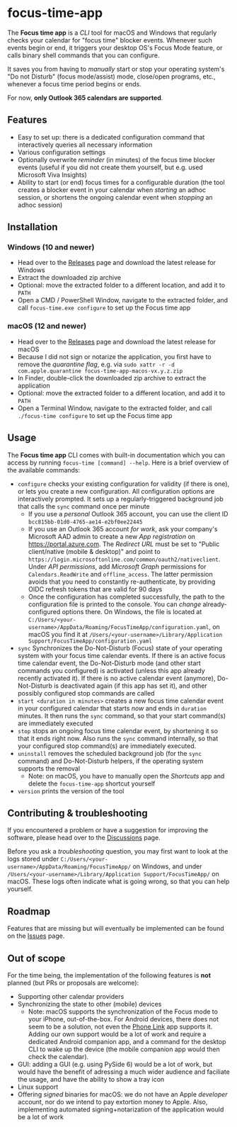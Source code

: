 # focus-time-app

The **Focus time app** is a _CLI_ tool for macOS and Windows that regularly checks your calendar for "focus time"
blocker events. Whenever such events begin or end, it triggers your desktop OS's Focus Mode feature, or calls binary
shell commands that you can configure.

It saves you from having to _manually_ start or stop your operating system's "Do not Disturb" (focus mode/assist) mode,
close/open programs, etc., whenever a focus
time period begins or ends.

For now, **only Outlook 365 calendars are supported**.

## Features

- Easy to set up: there is a dedicated configuration command that interactively queries all necessary information
- Various configuration settings
- Optionally overwrite _reminder_ (in minutes) of the focus time blocker events (useful if you did not create them
  yourself, but e.g. used Microsoft Viva Insights)
- Ability to start (or end) focus times for a configurable duration (the tool creates a blocker event in your calendar
  when _starting_ an adhoc session, or shortens the ongoing calendar event when _stopping_ an adhoc session)

## Installation

### Windows (10 and newer)

- Head over to the [Releases](https://github.com/focus-time/focus-time-app/releases) page and download the latest
  release for Windows
- Extract the downloaded zip archive
- Optional: move the extracted folder to a different location, and add it to `PATH`
- Open a CMD / PowerShell Window, navigate to the extracted folder, and call `focus-time.exe configure` to set up the
  Focus time app

### macOS (12 and newer)

- Head over to the [Releases](https://github.com/focus-time/focus-time-app/releases) page and download the latest
  release for macOS
- Because I did not sign or notarize the application, you first have to remove the _quarantine flag_, e.g.
  via `sudo xattr -r -d com.apple.quarantine focus-time-app-macos-vx.y.z.zip`
- In Finder, double-click the downloaded zip archive to extract the application
- Optional: move the extracted folder to a different location, and add it to `PATH`
- Open a Terminal Window, navigate to the extracted folder, and call `./focus-time configure` to set up the Focus time
  app

## Usage

The **Focus time app** CLI comes with built-in documentation which you can access by
running `focus-time [command] --help`. Here is a brief overview of the available commands:

- `configure` checks your existing configuration for validity (if there is one), or lets you create a new configuration.
  All configuration options are interactively prompted. It sets up a regularly-triggered background job that calls
  the `sync` command once per minute
    - If you use a _personal_ Outlook 365 account, you can use the client ID `bcc815bb-01d0-4765-ae14-e2bf0ee22445`
    - If you use an Outlook 365 account _for work_, ask your company's Microsoft AAD admin to create a new _App
      registration_ on https://portal.azure.com. The _Redirect URL_ must be set to "Public client/native (mobile &
      desktop)" and point to `https://login.microsoftonline.com/common/oauth2/nativeclient`. Under _API permissions_,
      add _Microsoft Graph_ permissions for `Calendars.ReadWrite` and `offline_access`. The latter permission avoids
      that you need to constantly re-authenticate, by providing OIDC refresh tokens that are valid for 90 days
    - Once the configuration has completed successfully, the path to the configuration file is printed to the console.
      You can _change_ already-configured options there. On Windows, the file is located
      at `C:/Users/<your-username>/AppData/Roaming/FocusTimeApp/configuration.yaml`, on macOS you find it
      at `/Users/<your-username>/Library/Application Support/FocusTimeApp/configuration.yaml`
- `sync` Synchronizes the Do-Not-Disturb (Focus) state of your operating system with your focus
  time calendar events. If there is an active focus time calendar event, the Do-Not-Disturb mode (and other start
  commands you configured) is activated (unless this app already recently activated it). If there is no active
  calendar event (anymore), Do-Not-Disturb is deactivated again (if this app has set it), and other possibly configured
  stop commands are called
- `start <duration in minutes>` creates a new focus time calendar event in your configured calendar that starts _now_
  and ends in `duration` minutes. It then runs the `sync` command, so that your start command(s) are
  immediately executed
- `stop` stops an ongoing focus time calendar event, by shortening it so that it ends right now. Also runs the `sync`
  command internally, so that your configured stop command(s) are immediately executed.
- `uninstall` removes the scheduled background job (for the `sync` command) and Do-Not-Disturb helpers, if the operating
  system supports the removal
    - Note: on macOS, you have to manually open the _Shortcuts_ app and delete the `focus-time-app` shortcut yourself
- `version` prints the version of the tool

## Contributing & troubleshooting

If you encountered a problem or have a suggestion for improving the software, please head over to
the [Discussions](https://github.com/focus-time/focus-time-app/discussions) page.

Before you ask a _troubleshooting_ question, you may first want to look at the logs stored
under `C:/Users/<your-username>/AppData/Roaming/FocusTimeApp/` on Windows,
and under `/Users/<your-username>/Library/Application Support/FocusTimeApp/` on macOS. These logs often indicate what
is going wrong, so that you can help yourself.

## Roadmap

Features that are missing but will eventually be implemented can be found on
the [Issues](https://github.com/focus-time/focus-time-app/issues) page.

## Out of scope

For the time being, the implementation of the following features is **not** planned (but PRs or proposals are welcome):

- Supporting other calendar providers
- Synchronizing the state to other (mobile) devices
    - Note: macOS supports the synchronization of the Focus mode to your iPhone, out-of-the-box. For Android
      devices, there does not seem to be a solution, not even
      the [Phone Link](https://apps.microsoft.com/store/detail/phone-link/9NMPJ99VJBWV) app supports it. Adding our own
      support would be a lot of work and require a dedicated Android companion app, and a command for the desktop CLI to
      wake up the device (the mobile companion app would then check the calendar).
- GUI: adding a GUI (e.g. using PySide 6) would be a lot of work, but would have the benefit of adressing a much wider
  audience and faciliate the usage, and have the ability to show a tray icon
- Linux support
- Offering _signed_ binaries for macOS: we do not have an Apple _developer_ account, nor do we intend to pay extortion
  money to Apple. Also, implementing automated signing+notarization of the application would be a lot of work
